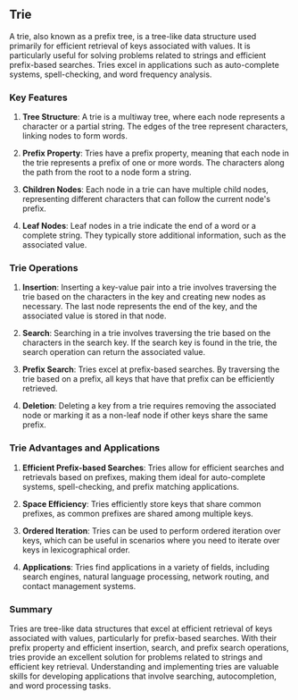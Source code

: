 ## Trie

A trie, also known as a prefix tree, is a tree-like data structure used primarily for efficient retrieval of keys associated with values. It is particularly useful for solving problems related to strings and efficient prefix-based searches. Tries excel in applications such as auto-complete systems, spell-checking, and word frequency analysis.

### Key Features

1. **Tree Structure**: A trie is a multiway tree, where each node represents a character or a partial string. The edges of the tree represent characters, linking nodes to form words.

2. **Prefix Property**: Tries have a prefix property, meaning that each node in the trie represents a prefix of one or more words. The characters along the path from the root to a node form a string.

3. **Children Nodes**: Each node in a trie can have multiple child nodes, representing different characters that can follow the current node's prefix.

4. **Leaf Nodes**: Leaf nodes in a trie indicate the end of a word or a complete string. They typically store additional information, such as the associated value.

### Trie Operations

1. **Insertion**: Inserting a key-value pair into a trie involves traversing the trie based on the characters in the key and creating new nodes as necessary. The last node represents the end of the key, and the associated value is stored in that node.

2. **Search**: Searching in a trie involves traversing the trie based on the characters in the search key. If the search key is found in the trie, the search operation can return the associated value.

3. **Prefix Search**: Tries excel at prefix-based searches. By traversing the trie based on a prefix, all keys that have that prefix can be efficiently retrieved.

4. **Deletion**: Deleting a key from a trie requires removing the associated node or marking it as a non-leaf node if other keys share the same prefix.

### Trie Advantages and Applications

1. **Efficient Prefix-based Searches**: Tries allow for efficient searches and retrievals based on prefixes, making them ideal for auto-complete systems, spell-checking, and prefix matching applications.

2. **Space Efficiency**: Tries efficiently store keys that share common prefixes, as common prefixes are shared among multiple keys.

3. **Ordered Iteration**: Tries can be used to perform ordered iteration over keys, which can be useful in scenarios where you need to iterate over keys in lexicographical order.

4. **Applications**: Tries find applications in a variety of fields, including search engines, natural language processing, network routing, and contact management systems.

### Summary

Tries are tree-like data structures that excel at efficient retrieval of keys associated with values, particularly for prefix-based searches. With their prefix property and efficient insertion, search, and prefix search operations, tries provide an excellent solution for problems related to strings and efficient key retrieval. Understanding and implementing tries are valuable skills for developing applications that involve searching, autocompletion, and word processing tasks.